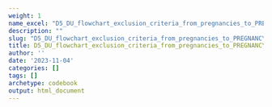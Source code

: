 ```yaml
---
weight: 1
name_excel: "D5_DU_flowchart_exclusion_criteria_from_pregnancies_to_PREGNANCY-COHORT_and_MS-PREGNANCY-COHORT.xlsx"
description: ""
slug: "D5_DU_flowchart_exclusion_criteria_from_pregnancies_to_PREGNANCY-COHORT_and_MS-PREGNANCY-COHORT"
title: D5_DU_flowchart_exclusion_criteria_from_pregnancies_to_PREGNANCY-COHORT_and_MS-PREGNANCY-COHORT
author: ''
date: '2023-11-04'
categories: []
tags: []
archetype: codebook
output: html_document
---
```


<div class="tabcontent"></div>
